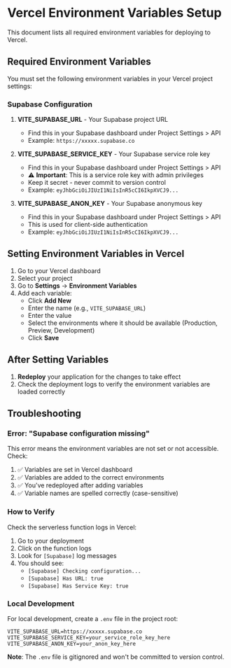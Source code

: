 # Vercel Environment Variables Setup

This document lists all required environment variables for deploying to Vercel.

## Required Environment Variables

You must set the following environment variables in your Vercel project settings:

### Supabase Configuration

1. **VITE_SUPABASE_URL** - Your Supabase project URL
   - Find this in your Supabase dashboard under Project Settings > API
   - Example: `https://xxxxx.supabase.co`

2. **VITE_SUPABASE_SERVICE_KEY** - Your Supabase service role key
   - Find this in your Supabase dashboard under Project Settings > API
   - ⚠️ **Important**: This is a service role key with admin privileges
   - Keep it secret - never commit to version control
   - Example: `eyJhbGciOiJIUzI1NiIsInR5cCI6IkpXVCJ9...`

3. **VITE_SUPABASE_ANON_KEY** - Your Supabase anonymous key
   - Find this in your Supabase dashboard under Project Settings > API
   - This is used for client-side authentication
   - Example: `eyJhbGciOiJIUzI1NiIsInR5cCI6IkpXVCJ9...`

## Setting Environment Variables in Vercel

1. Go to your Vercel dashboard
2. Select your project
3. Go to **Settings** → **Environment Variables**
4. Add each variable:
   - Click **Add New**
   - Enter the name (e.g., `VITE_SUPABASE_URL`)
   - Enter the value
   - Select the environments where it should be available (Production, Preview, Development)
   - Click **Save**

## After Setting Variables

1. **Redeploy** your application for the changes to take effect
2. Check the deployment logs to verify the environment variables are loaded correctly

## Troubleshooting

### Error: "Supabase configuration missing"

This error means the environment variables are not set or not accessible. Check:

1. ✅ Variables are set in Vercel dashboard
2. ✅ Variables are added to the correct environments
3. ✅ You've redeployed after adding variables
4. ✅ Variable names are spelled correctly (case-sensitive)

### How to Verify

Check the serverless function logs in Vercel:
1. Go to your deployment
2. Click on the function logs
3. Look for `[Supabase]` log messages
4. You should see:
   - `[Supabase] Checking configuration...`
   - `[Supabase] Has URL: true`
   - `[Supabase] Has Service Key: true`

### Local Development

For local development, create a `.env` file in the project root:

```env
VITE_SUPABASE_URL=https://xxxxx.supabase.co
VITE_SUPABASE_SERVICE_KEY=your_service_role_key_here
VITE_SUPABASE_ANON_KEY=your_anon_key_here
```

**Note**: The `.env` file is gitignored and won't be committed to version control.

